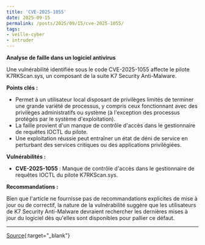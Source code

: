 ```yaml
---
title: 'CVE-2025-1055'
date: 2025-09-15
permalink: /posts/2025/09/15/cve-2025-1055/
tags:
- veille-cyber
- intruder
---
```

**Analyse de faille dans un logiciel antivirus**

Une vulnérabilité identifiée sous le code CVE-2025-1055 affecte le pilote K7RKScan.sys, un composant de la suite K7 Security Anti-Malware.

**Points clés :**

*   Permet à un utilisateur local disposant de privilèges limités de terminer une grande variété de processus, y compris ceux fonctionnant avec des privilèges administratifs ou système (à l'exception des processus protégés par le système d'exploitation).
*   La faille provient d'un manque de contrôle d'accès dans le gestionnaire de requêtes IOCTL du pilote.
*   Une exploitation réussie peut entraîner un état de déni de service en perturbant des services critiques ou des applications privilégiées.

**Vulnérabilités :**

*   **CVE-2025-1055** : Manque de contrôle d'accès dans le gestionnaire de requêtes IOCTL du pilote K7RKScan.sys.

**Recommandations :**

Bien que l'article ne fournisse pas de recommandations explicites de mise à jour ou de correctif, la nature de la vulnérabilité suggère que les utilisateurs de K7 Security Anti-Malware devraient rechercher les dernières mises à jour du logiciel dès qu'elles sont disponibles pour pallier ce défaut.

---
[Source](https://cvemon.intruder.io/cves/CVE-2025-1055){:target="_blank"}
